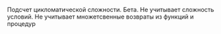 Подсчет цикломатической сложности. Бета. Не учитывает сложность условий. Не учитывает множетсвенные возвраты из функций и процедур
